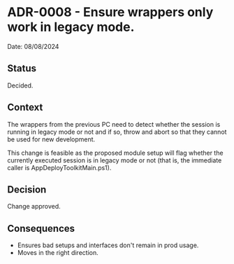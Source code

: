 # ADR-0008 - Ensure wrappers only work in legacy mode.

Date: 08/08/2024

## Status

Decided.

## Context

The wrappers from the previous PC need to detect whether the session is running in legacy mode or not and if so, throw and abort so that they cannot be used for new development.

This change is feasible as the proposed module setup will flag whether the currently executed session is in legacy mode or not (that is, the immediate caller is AppDeployToolkitMain.ps1).

## Decision

Change approved.

## Consequences

- Ensures bad setups and interfaces don't remain in prod usage.
- Moves in the right direction.
